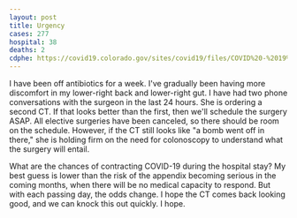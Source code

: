 ```yaml
---
layout: post
title: Urgency 
cases: 277
hospital: 38
deaths: 2
cdphe: https://covid19.colorado.gov/sites/covid19/files/COVID%20-%2019%20Case%20Summary_3_19.pdf
---
```


I have been off antibiotics for a week. I've gradually been having more discomfort in my lower-right back and lower-right gut. I have had two phone conversations with the surgeon in the last 24 hours. She is ordering a second CT. If that looks better than the first, then we'll schedule the surgery ASAP. All elective surgeries have been canceled, so there should be room on the schedule. However, if the CT still looks like "a bomb went off in there," she is holding firm on the need for colonoscopy to understand what the surgery will entail.

What are the chances of contracting COVID-19 during the hospital stay? My best guess is lower than the risk of the appendix becoming serious in the coming months, when there will be no medical capacity to respond. But with each passing day, the odds change. I hope the CT comes back looking good, and we can knock this out quickly. I hope. 


